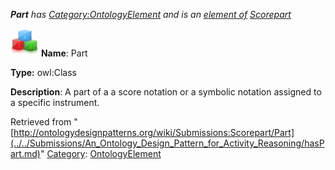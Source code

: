 ___Part__ has [Category:OntologyElement](../../Category/OntologyElement.md "Category:OntologyElement") and is an [element of](../../Property/ElementOf.md "Property:ElementOf") [Scorepart](../../Submissions/Scorepart.md "Submissions:Scorepart")_


  




[![Class](../../images/thumb/2/27/Class.gif/45px-Class.gif)](../../Image/Class.gif.md "Class")
__Name__: Part 


__Type:__ owl:Class 


__Description__: A part of a a score notation or a symbolic notation assigned to a specific instrument. 





Retrieved from "[http://ontologydesignpatterns.org/wiki/Submissions:Scorepart/Part](../../Submissions/An_Ontology_Design_Pattern_for_Activity_Reasoning/hasPart.md)"
 [Category](http://ontologydesignpatterns.org/wiki/Special:Categories "Special:Categories"): [OntologyElement](../../Category/OntologyElement.md "Category:OntologyElement")